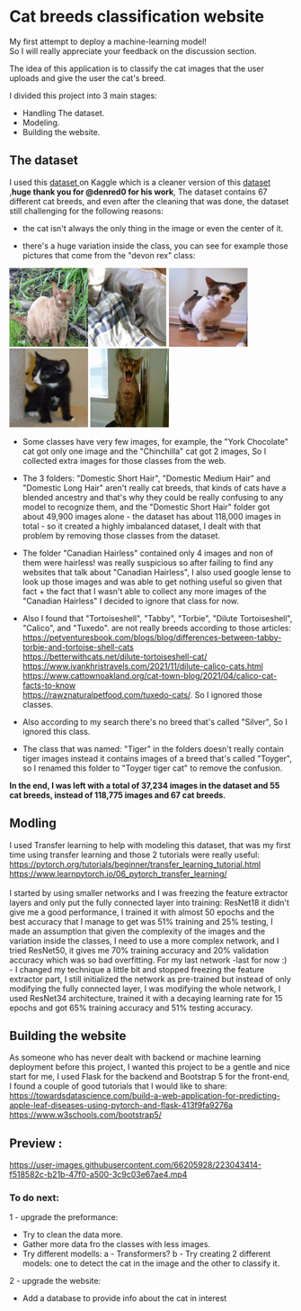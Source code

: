 # Cat breeds classification website

My first attempt to deploy a machine-learning model!<br> So I will really appreciate your feedback on the discussion section.

The idea of this application is to classify the cat images that the user uploads and give the user the cat's breed.

I divided this project into 3 main stages:

- Handling The dataset.<br>
- Modeling.<br>
- Building the website.<br>

## The dataset

I used this <a href="https://www.kaggle.com/datasets/denispotapov/cat-breeds-dataset-cleared">dataset </a> on Kaggle which is a cleaner version of this <a href="https://www.kaggle.com/datasets/ma7555/cat-breeds-dataset" >dataset</a> ,**huge thank you for @denred0 for his work**, The dataset contains 67 different cat breeds, and even after the cleaning that was done, the dataset still challenging for the following reasons: 

- the cat isn't always the only thing in the image or even the center of it.<br> 

- there's a huge variation inside the class, you can see for example those pictures that come from the "devon rex" class:

<img src="https://github.com/Aml-Hassan-Abd-El-hamid/cat-breeds-classification-website/blob/main/readme_images/184devon%20rex328.jpg" width="140" height="140" ><img src="https://github.com/Aml-Hassan-Abd-El-hamid/cat-breeds-classification-website/blob/main/readme_images/21devon%20rex6.jpg" width="140" height="140" >
<img src="https://github.com/Aml-Hassan-Abd-El-hamid/cat-breeds-classification-website/blob/main/readme_images/2devon%20rex2.jpg" width="140" height="140" >
<img src="https://github.com/Aml-Hassan-Abd-El-hamid/cat-breeds-classification-website/blob/main/readme_images/devon%20rex15.jpg" width="140" height="140" >
<img src="https://github.com/Aml-Hassan-Abd-El-hamid/cat-breeds-classification-website/blob/main/readme_images/devon%20rex29.jpg" width="140" height="140" >

- Some classes have very few images, for example, the "York Chocolate" cat got only one image and the "Chinchilla" cat got 2 images, So I collected extra images for those classes from the web.

- The 3 folders: "Domestic Short Hair", "Domestic Medium Hair" and "Domestic Long Hair" aren't really cat breeds, that kinds of cats have a blended ancestry and that's why they could be really confusing to any model to recognize them, and the "Domestic Short Hair" folder got about 49,900 images alone - the dataset has about 118,000 images in total - so it created a highly imbalanced dataset, I dealt with that problem by removing those classes from the dataset.

- The folder "Canadian Hairless" contained only 4 images and non of them were hairless! was really suspicious so after failing to find any websites that talk about "Canadian Hairless", I also used google lense to look up those images and was
able to get nothing useful so given that fact + the fact that I wasn't able to collect any more images of the "Canadian Hairless" I decided to ignore that class for now.

- Also I found that "Tortoiseshell", "Tabby",  "Torbie", "Dilute Tortoiseshell", "Calico", and "Tuxedo".  are not really breeds according to those articles:<br> https://petventuresbook.com/blogs/blog/differences-between-tabby-torbie-and-tortoise-shell-cats <br> https://betterwithcats.net/dilute-tortoiseshell-cat/ <br> https://www.ivankhristravels.com/2021/11/dilute-calico-cats.html <br> https://www.cattownoakland.org/cat-town-blog/2021/04/calico-cat-facts-to-know <br> https://rawznaturalpetfood.com/tuxedo-cats/. So I ignored those classes.

- Also according to my search there's no breed that's called "Silver", So I ignored this class.

- The class that was named: "Tiger" in the folders doesn't really contain tiger images instead it contains images of a breed that's called "Toyger", so I renamed this folder to "Toyger tiger cat" to remove the confusion.

**In the end, I was left with a total of 37,234 images in the dataset and 55 cat breeds, instead of 118,775 images and 67 cat breeds.**

## Modling

I used Transfer learning to help with modeling this dataset, that was my first time using transfer learning and those 2 tutorials were really useful:<br>
https://pytorch.org/tutorials/beginner/transfer_learning_tutorial.html <br>
https://www.learnpytorch.io/06_pytorch_transfer_learning/ <br>
<br>I started by using smaller networks and I was freezing the feature extractor layers and only put the fully connected layer into training: ResNet18 it didn't give me a good performance, I trained it with almost 50 epochs and the best accuracy that I manage to get was 51% training and 25% testing, I made an assumption that given the complexity of the images and the variation inside the classes, I need to use a more complex network, and I tried ResNet50, it gives me 70% training accuracy and 20% validation accuracy which was so bad overfitting. For my last network -last for now :) - I changed my technique a little bit and stopped freezing the feature extractor part, I still initialized the network as pre-trained but instead of only modifying the fully connected layer, I was modifying the whole network, I used ResNet34 architecture, trained it with a decaying learning rate for 15 epochs and got 65% training accuracy and 51% testing accuracy.<br>

## Building the website

As someone who has never dealt with backend or machine learning deployment before this project, I wanted this project to be a gentle and nice start for me, I used Flask for the backend and Bootstrap 5 for the front-end, I found a couple of good tutorials that I would like to share: <br>
https://towardsdatascience.com/build-a-web-application-for-predicting-apple-leaf-diseases-using-pytorch-and-flask-413f9fa9276a <br>
https://www.w3schools.com/bootstrap5/


## Preview : 






https://user-images.githubusercontent.com/66205928/223043414-f518582c-b21b-47f0-a500-3c9c03e67ae4.mp4


### To do next:

1 - upgrade the preformance:
- Try to clean the data more.
- Gather more data fro the classes with less images.
- Try different modells: 
a - Transformers?
b - Try creating 2 different models: one to detect the cat in the image and the other to classify it.

2 - upgrade the website:
- Add a database to provide info about the cat in interest
